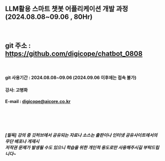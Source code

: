 
##  LLM활용 스마트 챗봇 어플리케이션 개발 과정 (2024.08.08~09.06 , 80Hr)
<br>

## git 주소 :    https://github.com/digicope/chatbot_0808
<br>


#### git 사용기간 : 2024.08.08~09.06 (2024.09.06  이후에는 접속 불가)


#### 강사: 고병화
#### E-mail : digicope@aicore.co.kr

<br>
<br>
<br>

##### [필독] 강의 중 깃허브에서 공유되는 자료나 소스는 출판이나 인터넷 공유사이트에서의 무단 배포나 게재시 <br> 저작권 문제가 발생될 수도 있으니 학습을 위한 개인적 용도로만 사용해주시길 부탁드립니다~     

